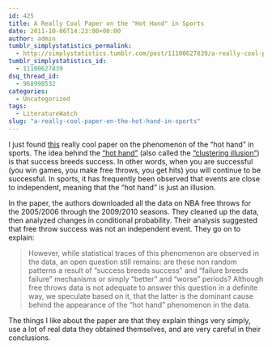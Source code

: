 ```yaml
---
id: 425
title: A Really Cool Paper on the "Hot Hand" in Sports
date: 2011-10-06T14:23:00+00:00
author: admin
tumblr_simplystatistics_permalink:
  - http://simplystatistics.tumblr.com/post/11100627839/a-really-cool-paper-on-the-hot-hand-in-sports
tumblr_simplystatistics_id:
  - 11100627839
dsq_thread_id:
  - 968998532
categories:
  - Uncategorized
tags:
  - LiteratureWatch
slug: "a-really-cool-paper-on-the-hot-hand-in-sports"
---
```

I just found <a href="http://www.plosone.org/article/info:doi/10.1371/journal.pone.0024532#pone-0024532-g001" target="_blank">this</a> really cool paper on the phenomenon of the &#8220;hot hand&#8221; in sports. The idea behind the <a href="http://en.wikipedia.org/wiki/Hot-hand_fallacy" target="_blank">&#8220;hot hand&#8221;</a> (also called the <a href="http://en.wikipedia.org/wiki/Clustering_illusion" target="_blank">&#8220;clustering illusion&#8221;</a>) is that success breeds success. In other words, when you are successful (you win games, you make free throws, you get hits) you will continue to be successful. In sports, it has frequently been observed that events are close to independent, meaning that the &#8220;hot hand&#8221; is just an illusion. 

<!-- more -->

In the paper, the authors downloaded all the data on NBA free throws for the 2005/2006 through the 2009/2010 seasons. <span>They cleaned up the data, then analyzed changes in conditional probability. Their analysis suggested that free throw success was not an independent event. They go on to explain: </span>

> <span>However, while statistical traces of this phenomenon are observed in the data, an open question still remains: are these non random patterns a result of “success breeds success” and “failure breeds failure” mechanisms or simply “better” and “worse” periods? Although free throws data is not adequate to answer this question in a definite way, we speculate based on it, that the latter is the dominant cause behind the appearance of the “hot hand” phenomenon in the data.</span>

The things I like about the paper are that they explain things very simply, use a lot of real data they obtained themselves, and are very careful in their conclusions. 
